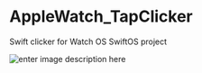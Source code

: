 
# AppleWatch_TapClicker
Swift clicker for Watch OS
SwiftOS project

![enter image description here](blob/main/preview.png)
